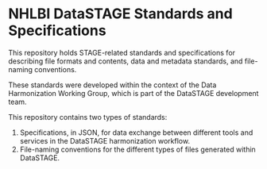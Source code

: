 # NHLBI DataSTAGE Standards and Specifications

This repository holds STAGE-related standards and specifications for describing file formats and contents, data and metadata standards, and file-naming conventions.

These standards were developed within the context of the Data Harmonization Working Group, which is part of the DataSTAGE development team. 

This repository contains two types of standards:

1. Specifications, in JSON, for data exchange between different tools and services in the DataSTAGE harmonization workflow.
2. File-naming conventions for the different types of files generated within DataSTAGE.
